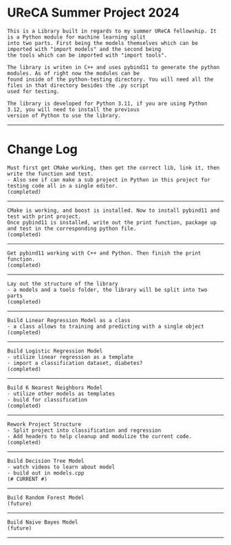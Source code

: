 
# UReCA Summer Project 2024
	This is a Library built in regards to my summer UReCA fellowship. It is a Python module for machine learning split
	into two parts. First being the models themselves which can be imported with "import models" and the second being
	the tools which can be imported with "import tools".

	The library is writen in C++ and uses pybind11 to generate the python modules. As of right now the modules can be
	found inside of the python-testing directory. You will need all the files in that directory besides the .py script
	used for testing.

	The library is developed for Python 3.11, if you are using Python 3.12, you will need to install the previous
	version of Python to use the library.
--------------------------------------------------------------------------------------------------------------------

# Change Log
	Must first get CMake working, then get the correct lib, link it, then write the function and test.
	- Also see if can make a sub project in Python in this project for testing code all in a single editor.
	(completed)
--------------------------------------------------------------------------------------------------------------------
	CMake is working, and boost is installed. Now to install pybind11 and test with print project.
	Once pybind11 is installed, write out the print function, package up and test in the corresponding python file.
	(completed)
--------------------------------------------------------------------------------------------------------------------
	Get pybind11 working with C++ and Python. Then finish the print function.
	(completed)
--------------------------------------------------------------------------------------------------------------------
	Lay out the structure of the library
	- a models and a tools folder, the library will be split into two parts
	(completed)
--------------------------------------------------------------------------------------------------------------------
	Build Linear Regression Model as a class
	- a class allows to training and predicting with a single object
	(completed)
--------------------------------------------------------------------------------------------------------------------
	Build Logistic Regression Model
	- utilize linear regression as a template
	- import a classification dataset, diabetes?
	(completed)
--------------------------------------------------------------------------------------------------------------------
	Build K Nearest Neighbors Model
	- utilize other models as templates
	- build for classification
	(completed)
--------------------------------------------------------------------------------------------------------------------
	Rework Project Structure
	- Split project into classification and regression
	- Add headers to help cleanup and modulize the current code.
	(completed)
--------------------------------------------------------------------------------------------------------------------
	Build Decision Tree Model
	- watch videos to learn about model
	- build out in models.cpp
	(# CURRENT #)
--------------------------------------------------------------------------------------------------------------------
	Build Random Forest Model
	(future)
--------------------------------------------------------------------------------------------------------------------
	Build Naive Bayes Model
	(future)
--------------------------------------------------------------------------------------------------------------------